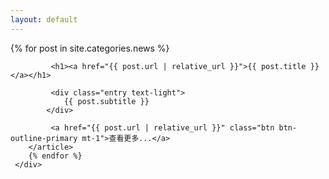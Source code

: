 ```yaml
---
layout: default
---
```

<div class="container">
    <div class="posts">
        {% for post in site.categories.news %}
        <article class="post  mt-1 mb-1">

             <h1><a href="{{ post.url | relative_url }}">{{ post.title }}</a></h1>

             <div class="entry text-light">
                {{ post.subtitle }}
            </div>

             <a href="{{ post.url | relative_url }}" class="btn btn-outline-primary mt-1">查看更多...</a>
        </article>
        {% endfor %}
     </div>
</div>
